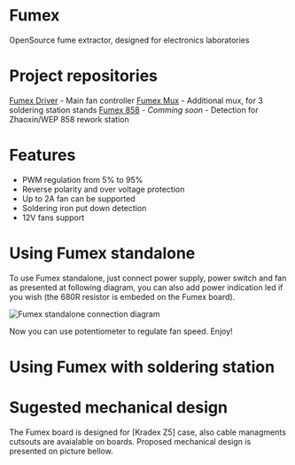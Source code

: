 # Fumex
OpenSource fume extractor, designed for electronics laboratories

# Project repositories
[Fumex Driver](https://github.com/koszalix/fumexDriver) - Main fan controller 
[Fumex Mux](https://github.com/koszalix/fumexMux) - Additional mux, for 3 soldering station stands 
[Fumex 858]() - *Comming soon* - Detection for Zhaoxin/WEP 858 rework station 

# Features
- PWM regulation from 5% to 95% 
- Reverse polarity and over voltage protection
- Up to 2A fan can be supported 
- Soldering iron put down detection 
- 12V fans support 

# Using Fumex standalone
To use Fumex standalone, just connect power supply, power switch and fan as presented at following diagram, you can 
also add power indication led if you wish (the 680R resistor is embeded on the Fumex board).

![Fumex standalone connection diagram](standalone_connection.jpg)

Now you can use potentiometer to regulate fan speed. Enjoy! 

# Using Fumex with soldering station 



# Sugested mechanical design
The Fumex board is designed for [Kradex Z5] case, also cable managments cutsouts are avaialable on boards. 
Proposed mechanical design is presented on picture bellow. 

